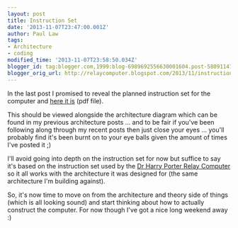 ```yaml
---
layout: post
title: Instruction Set
date: '2013-11-07T23:47:00.001Z'
author: Paul Law
tags:
- Architecture
- coding
modified_time: '2013-11-07T23:58:50.034Z'
blogger_id: tag:blogger.com,1999:blog-6989692556630001604.post-5809114771518344356
blogger_orig_url: http://relaycomputer.blogspot.com/2013/11/instruction-set.html
---
```


In the last post I promised to reveal the planned instruction set for the 
computer and [here it is](/pdf/instruction-set.pdf) (pdf file).

This should be viewed alongside the architecture diagram which 
can be found in my previous architecture posts ... and to be fair if you've 
been following along through my recent posts then just close your eyes ... 
you'll probably find it's been burnt on to your eye balls given the amount of 
times I've posted it ;)

I'll avoid going into depth 
on the instruction set for now but suffice to say it's based on the 
instruction set used by the [Dr Harry Porter Relay Computer](http://web.cecs.pdx.edu/~harry/Relay/index.html) 
so it all works with the architecture it was 
designed for (the same architecture I'm building against).

So, it's now time to move on from the architecture and theory 
side of things (which is all looking sound) and start thinking about how to 
actually construct the computer. For now though I've got a nice long weekend 
away :)
